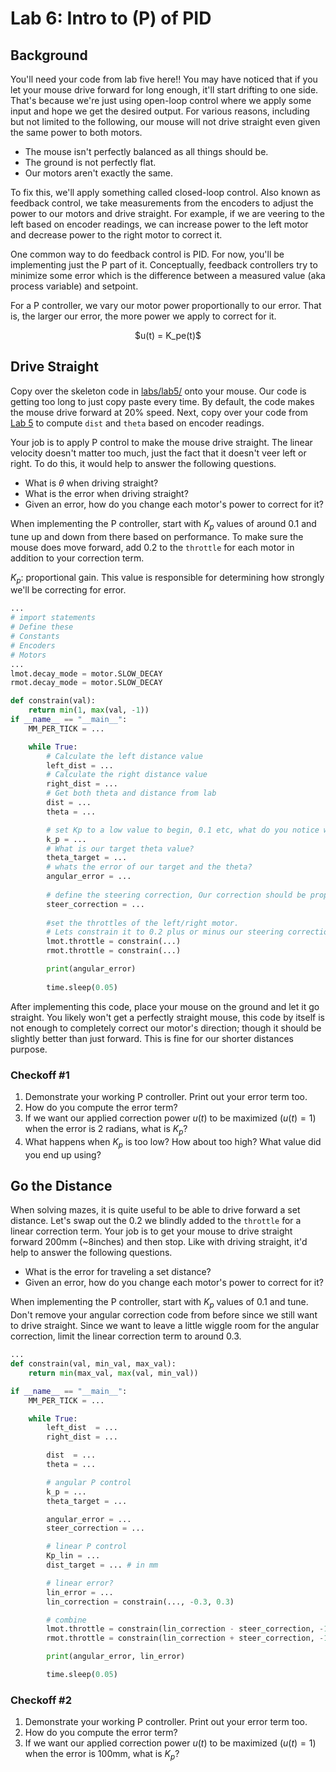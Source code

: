 # Lab 6: Intro to (P) of PID

## Background

You'll need your code from lab five here!!
You may have noticed that if you let your mouse drive forward for long enough, it'll start drifting to one side. That's because we're just using open-loop control where we apply some input and hope we get the desired output. For various reasons, including but not limited to the following, our mouse will not drive straight even given the same power to both motors.

* The mouse isn't perfectly balanced as all things should be.
* The ground is not perfectly flat.
* Our motors aren't exactly the same.

To fix this, we'll apply something called closed-loop control. Also known as feedback control, we take measurements from the encoders to adjust the power to our motors and drive straight. For example, if we are veering to the left based on encoder readings, we can increase power to the left motor and decrease power to the right motor to correct it.

One common way to do feedback control is PID. For now, you'll be implementing just the P part of it. Conceptually, feedback controllers try to minimize some error which is the difference between a measured value (aka process variable) and setpoint.

For a P controller, we vary our motor power proportionally to our error. That is, the larger our error, the more power we apply to correct for it.

<p align="center">
    $u(t) = K_pe(t)$
</p>

## Drive Straight

Copy over the skeleton code in [labs/lab5/](../labs/lab5) onto your mouse. Our code is getting too long to just copy paste every time. By default, the code makes the mouse drive forward at 20% speed. Next, copy over your code from [Lab 5](lab5.md) to compute `dist` and `theta` based on encoder readings.

Your job is to apply P control to make the mouse drive straight. The linear velocity doesn't matter too much, just the fact that it doesn't veer left or right. To do this, it would help to answer the following questions.

* What is $\theta$ when driving straight?
* What is the error when driving straight?
* Given an error, how do you change each motor's power to correct for it?

When implementing the P controller, start with $K_p$ values of around 0.1 and tune up and down from there based on performance. To make sure the mouse does move forward, add 0.2 to the `throttle` for each motor in addition to your correction term.

$K_p$: proportional gain. This value is responsible for determining how strongly we'll be correcting for error. 


``` python
... 
# import statements
# Define these 
# Constants 
# Encoders
# Motors
...
lmot.decay_mode = motor.SLOW_DECAY
rmot.decay_mode = motor.SLOW_DECAY

def constrain(val):
    return min(1, max(val, -1))
if __name__ == "__main__":
    MM_PER_TICK = ...

    while True:
        # Calculate the left distance value
        left_dist = ...
        # Calculate the right distance value
        right_dist = ...
        # Get both theta and distance from lab 
        dist = ...
        theta = ...

        # set Kp to a low value to begin, 0.1 etc, what do you notice when you vary this? 
        k_p = ...
        # What is our target theta value?
        theta_target = ...
        # whats the error of our target and the theta?
        angular_error = ...
        
        # define the steering correction, Our correction should be proporitonal to our angular error
        steer_correction = ...
    
        #set the throttles of the left/right motor.
        # Lets constrain it to 0.2 plus or minus our steering correction depending on the motor
        lmot.throttle = constrain(...)
        rmot.throttle = constrain(...)

        print(angular_error)
    
        time.sleep(0.05)
```

After implementing this code, place your mouse on the ground and let it go straight. You likely won't get a perfectly straight mouse, this code by itself is not enough to completely correct our motor's direction; though it should be slightly better than just forward. This is fine for our shorter distances purpose.

### Checkoff #1

1. Demonstrate your working P controller. Print out your error term too.
2. How do you compute the error term?
3. If we want our applied correction power $u(t)$ to be maximized $(u(t) = 1)$ when the error is 2 radians, what is $K_p$?
4. What happens when $K_p$ is too low? How about too high? What value did you end up using?

## Go the Distance

When solving mazes, it is quite useful to be able to drive forward a set distance. Let's swap out the 0.2 we blindly added to the `throttle` for a linear correction term. Your job is to get your mouse to drive straight forward 200mm (~8inches) and then stop. Like with driving straight, it'd help to answer the following questions.

* What is the error for traveling a set distance?
* Given an error, how do you change each motor's power to correct for it?

When implementing the P controller, start with $K_p$ values of 0.1 and tune. Don't remove your angular correction code from before since we still want to drive straight. Since we want to leave a little wiggle room for the angular correction, limit the linear correction term to around 0.3.

```python
...
def constrain(val, min_val, max_val):
    return min(max_val, max(val, min_val))

if __name__ == "__main__":
    MM_PER_TICK = ...

    while True:
        left_dist  = ...
        right_dist = ...

        dist  = ...
        theta = ...

        # angular P control
        k_p = ...
        theta_target = ...

        angular_error = ...
        steer_correction = ...

        # linear P control
        Kp_lin = ...
        dist_target = ... # in mm

        # linear error?
        lin_error = ...
        lin_correction = constrain(..., -0.3, 0.3)

        # combine
        lmot.throttle = constrain(lin_correction - steer_correction, -1, 1)
        rmot.throttle = constrain(lin_correction + steer_correction, -1, 1)

        print(angular_error, lin_error)

        time.sleep(0.05)
```

### Checkoff #2

1. Demonstrate your working P controller. Print out your error term too.
2. How do you compute the error term?
3. If we want our applied correction power $u(t)$ to be maximized $(u(t) = 1)$ when the error is 100mm, what is $K_p$?
